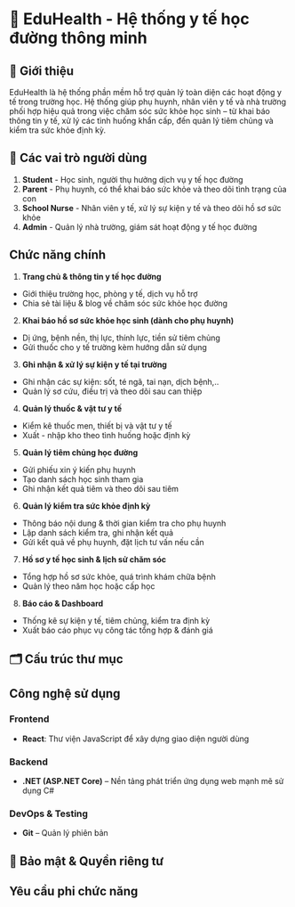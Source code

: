 # 🏫 EduHealth - Hệ thống y tế học đường thông minh

## 📌 Giới thiệu
EduHealth là hệ thống phần mềm hỗ trợ quản lý toàn diện các hoạt động y tế trong trường học. Hệ thống giúp phụ huynh, nhân viên y tế và nhà trường phối hợp hiệu quả trong việc chăm sóc sức khỏe học sinh – từ khai báo thông tin y tế, xử lý các tình huống khẩn cấp, đến quản lý tiêm chủng và kiểm tra sức khỏe định kỳ.

## 👤 Các vai trò người dùng

1. **Student** - Học sinh, người thụ hưởng dịch vụ y tế học đường
2. **Parent** - Phụ huynh, có thể khai báo sức khỏe và theo dõi tình trạng của con
3. **School Nurse** - Nhân viên y tế, xử lý sự kiện y tế và theo dõi hồ sơ sức khỏe
4. **Admin** -  Quản lý nhà trường, giám sát hoạt động y tế học đường

## Chức năng chính

1. **Trang chủ & thông tin y tế học đường**
- Giới thiệu trường học, phòng y tế, dịch vụ hỗ trợ
- Chia sẻ tài liệu & blog về chăm sóc sức khỏe học đường

2. **Khai báo hồ sơ sức khỏe học sinh (dành cho phụ huynh)**
- Dị ứng, bệnh nền, thị lực, thính lực, tiền sử tiêm chủng
- Gửi thuốc cho y tế trường kèm hướng dẫn sử dụng

3. **Ghi nhận & xử lý sự kiện y tế tại trường**
- Ghi nhận các sự kiện: sốt, té ngã, tai nạn, dịch bệnh,..
- Quản lý sơ cứu, điều trị và theo dõi sau can thiệp

4. **Quản lý thuốc & vật tư y tế**
- Kiểm kê thuốc men, thiết bị và vật tư y tế
- Xuất - nhập kho theo tình huống hoặc định kỳ

5. **Quản lý tiêm chủng học đường**
- Gửi phiếu xin ý kiến phụ huynh
- Tạo danh sách học sinh tham gia
- Ghi nhận kết quả tiêm và theo dõi sau tiêm

6. **Quản lý kiểm tra sức khỏe định kỳ**
- Thông báo nội dung & thời gian kiểm tra cho phụ huynh
- Lập danh sách kiểm tra, ghi nhận kết quả
- Gửi kết quả về phụ huynh, đặt lịch tư vấn nếu cần

7. **Hồ sơ y tế học sinh & lịch sử chăm sóc**
- Tổng hợp hồ sơ sức khỏe, quá trình khám chữa bệnh
- Quản lý theo năm học hoặc cấp học

8. **Báo cáo & Dashboard**
- Thống kê sự kiện y tế, tiêm chủng, kiểm tra định kỳ
- Xuất báo cáo phục vụ công tác tổng hợp & đánh giá

## 🗂️ Cấu trúc thư mục

## Công nghệ sử dụng

### Frontend
- **React**: Thư viện JavaScript để xây dựng giao diện người dùng

### Backend
- **.NET (ASP.NET Core)** – Nền tảng phát triển ứng dụng web mạnh mẽ sử dụng C#

### DevOps & Testing
- **Git** – Quản lý phiên bản

## 🔐 Bảo mật & Quyền riêng tư

## Yêu cầu phi chức năng
